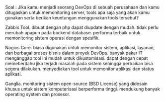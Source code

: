 Soal :
Jika kamu menjadi seorang DevOps di sebuah perusahaan dan kamu ditugaskan untuk memonitoring server, tools apa saja yang akan kamu gunakan serta berikan keuntungan menggunakan tools tersebut?


Zabbix Tool. dibuat dengan php
    dapat diupdate dengan mudah.
    tidak perlu merubah apapun pada backend database.
    performa terbaik untuk memonitoring sistem operasi dengan spesifik.

Nagios Core. biasa digunakan untuk memonitor sistem, aplikasi, layanan, dan berbagai proses bisnis dalam proyek DevOps. banyak pakar IT menganggap tool ini mudah untuk dikustomisasi.
    dapat dengan cepat memeberitahu jika terjadi masalah pada sistem sehingga perbaikan bisa segera dilakukan.
    menyediakan tool untuk memonitor aplikasi dan status aplikasi.

Ganglia. monitoring sistem open-source (BSD License) yang didesain khusus untuk sistem komputerisasi berperforma tinggi.
    mendukung banyak operating system dan prosesor.